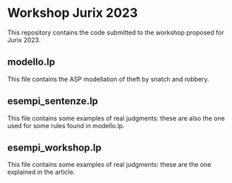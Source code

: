 # Workshop Jurix 2023

This repository contains the code submitted to the workshop proposed for Jurix 2023. 

## modello.lp
This file contains the ASP modellation of theft by snatch and robbery.

## esempi_sentenze.lp
This file contains some examples of real judgments: these are also the one used for some rules found in modello.lp.

## esempi_workshop.lp
This file contains some examples of real judgments: these are the one explained in the article.
